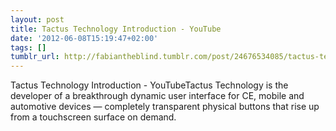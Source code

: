 ```yaml
---
layout: post
title: Tactus Technology Introduction - YouTube
date: '2012-06-08T15:19:47+02:00'
tags: []
tumblr_url: http://fabiantheblind.tumblr.com/post/24676534085/tactus-technology-introduction-youtube
---
```

Tactus Technology Introduction - YouTubeTactus Technology is the developer of a breakthrough dynamic user interface for CE, mobile and automotive devices — completely transparent physical buttons that rise up from a touchscreen surface on demand.
